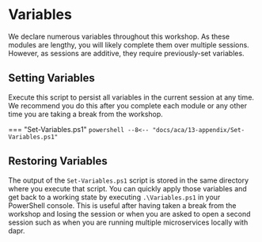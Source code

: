 # Variables

We declare numerous variables throughout this workshop. As these modules are lengthy, you will likely complete them over multiple sessions. However, as sessions are additive, they require previously-set variables.

## Setting Variables

Execute this script to persist all variables in the current session at any time. We recommend you do this after you complete each module or any other time you are taking a break from the workshop.

=== "Set-Variables.ps1"
    ```powershell
    --8<-- "docs/aca/13-appendix/Set-Variables.ps1"
    ```

## Restoring Variables

The output of the `Set-Variables.ps1` script is stored in the same directory where you execute that script. You can quickly apply those variables and get back to a working state by executing `.\Variables.ps1` in your PowerShell console. This is useful after having taken a break from the workshop and losing the session or when you are asked to open a second session such as when you are running multiple microservices locally with dapr.
